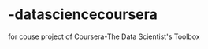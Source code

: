 -datasciencecoursera
====================

for couse project of Coursera-The Data Scientist's Toolbox
